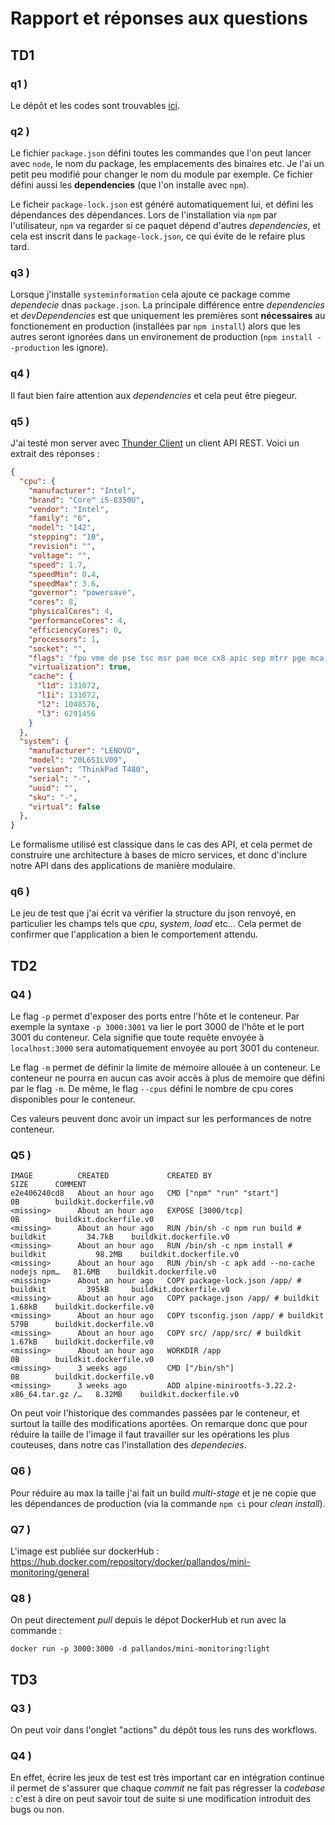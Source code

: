 # Rapport et réponses aux questions 

## TD1

### q1 ) 

Le dépôt et les codes sont trouvables [ici](https://github.com/Pallandos/mini-monitoring).

### q2 )

Le fichier `package.json` défini toutes les commandes que l'on peut lancer avec `node`, le nom du package, les emplacements des binaires etc. Je l'ai un petit peu modifié pour changer le nom du module par exemple. Ce fichier défini aussi les **dependencies** (que l'on installe avec `npm`). 

Le ficheir `package-lock.json` est généré automatiquement lui, et défini les dépendances des dépendances. Lors de l'installation via `npm` par l'utilisateur, `npm` va regarder si ce paquet dépend d'autres *dependencies*, et cela est inscrit dans le `package-lock.json`, ce qui évite de le refaire plus tard.

### q3 )

Lorsque j'installe `systeminformation` cela ajoute ce package comme *dependecie* dnas `package.json`. La principale différence entre *dependencies* et *devDependencies* est que uniquement les premières sont **nécessaires** au fonctionement en production (installées par `npm install`) alors que les autres seront ignorées dans un environement de production (`npm install --production` les ignore).

### q4 )

Il faut bien faire attention aux *dependencies* et cela peut être piegeur.

### q5 )

J'ai testé mon server avec [Thunder Client](https://docs.thunderclient.com/) un client API REST. Voici un extrait des réponses :

```json
{
  "cpu": {
    "manufacturer": "Intel",
    "brand": "Core™ i5-8350U",
    "vendor": "Intel",
    "family": "6",
    "model": "142",
    "stepping": "10",
    "revision": "",
    "voltage": "",
    "speed": 1.7,
    "speedMin": 0.4,
    "speedMax": 3.6,
    "governor": "powersave",
    "cores": 8,
    "physicalCores": 4,
    "performanceCores": 4,
    "efficiencyCores": 0,
    "processors": 1,
    "socket": "",
    "flags": "fpu vme de pse tsc msr pae mce cx8 apic sep mtrr pge mca cmov pat pse36 clflush dts acpi mmx fxsr sse sse2 ss ht tm pbe syscall nx pdpe1gb rdtscp lm constant_tsc art arch_perfmon pebs bts rep_good nopl xtopology nonstop_tsc cpuid aperfmperf pni pclmulqdq dtes64 monitor ds_cpl vmx smx est tm2 ssse3 sdbg fma cx16 xtpr pdcm pcid sse4_1 sse4_2 x2apic movbe popcnt tsc_deadline_timer aes xsave avx f16c rdrand lahf_lm abm 3dnowprefetch cpuid_fault epb pti ssbd ibrs ibpb stibp tpr_shadow flexpriority ept vpid ept_ad fsgsbase tsc_adjust sgx bmi1 avx2 smep bmi2 erms invpcid mpx rdseed adx smap clflushopt intel_pt xsaveopt xsavec xgetbv1 xsaves dtherm ida arat pln pts hwp hwp_notify hwp_act_window hwp_epp vnmi md_clear flush_l1d arch_capabilities",
    "virtualization": true,
    "cache": {
      "l1d": 131072,
      "l1i": 131072,
      "l2": 1048576,
      "l3": 6291456
    }
  },
  "system": {
    "manufacturer": "LENOVO",
    "model": "20L6S1LV09",
    "version": "ThinkPad T480",
    "serial": "-",
    "uuid": "",
    "sku": "-",
    "virtual": false
  },
}
```

Le formalisme utilisé est classique dans le cas des API, et cela permet de construire une architecture à bases de micro services, et donc d'inclure notre API dans des applications de manière modulaire. 

### q6 )

Le jeu de test que j'ai écrit va vérifier la structure du json renvoyé, en particulier les champs tels que *cpu*, *system*, *load* etc... Cela permet de confirmer que l'application a bien le comportement attendu. 

## TD2 

### Q4 )

Le flag `-p` permet d'exposer des ports entre l'hôte et le conteneur. Par exemple la syntaxe `-p 3000:3001` va lier le port 3000 de l'hôte et le port 3001 du conteneur. Cela signifie que toute requête envoyée à `localhost:3000` sera automatiquement envoyée au port 3001 du conteneur. 

Le flag `-m` permet de définir la limite de mémoire allouée à un conteneur. Le conteneur ne pourra en aucun cas avoir accès à plus de memoire que défini par le flag `-m`. De même, le flag `--cpus` défini le nombre de cpu cores disponibles pour le conteneur. 

Ces valeurs peuvent donc avoir un impact sur les performances de notre conteneur. 

### Q5 )

```
IMAGE          CREATED             CREATED BY                                      SIZE      COMMENT
e2e406240cd8   About an hour ago   CMD ["npm" "run" "start"]                       0B        buildkit.dockerfile.v0
<missing>      About an hour ago   EXPOSE [3000/tcp]                               0B        buildkit.dockerfile.v0
<missing>      About an hour ago   RUN /bin/sh -c npm run build # buildkit         34.7kB    buildkit.dockerfile.v0
<missing>      About an hour ago   RUN /bin/sh -c npm install # buildkit           98.2MB    buildkit.dockerfile.v0
<missing>      About an hour ago   RUN /bin/sh -c apk add --no-cache nodejs npm…   81.6MB    buildkit.dockerfile.v0
<missing>      About an hour ago   COPY package-lock.json /app/ # buildkit         395kB     buildkit.dockerfile.v0
<missing>      About an hour ago   COPY package.json /app/ # buildkit              1.68kB    buildkit.dockerfile.v0
<missing>      About an hour ago   COPY tsconfig.json /app/ # buildkit             579B      buildkit.dockerfile.v0
<missing>      About an hour ago   COPY src/ /app/src/ # buildkit                  1.67kB    buildkit.dockerfile.v0
<missing>      About an hour ago   WORKDIR /app                                    0B        buildkit.dockerfile.v0
<missing>      3 weeks ago         CMD ["/bin/sh"]                                 0B        buildkit.dockerfile.v0
<missing>      3 weeks ago         ADD alpine-minirootfs-3.22.2-x86_64.tar.gz /…   8.32MB    buildkit.dockerfile.v0
```

On peut voir l'historique des commandes passées par le conteneur, et surtout la taille des modifications aportées. On remarque donc que pour réduire la taille de l'image il faut travailler sur les opérations les plus couteuses, dans notre cas l'installation des *dependecies*. 

### Q6 )

Pour réduire au max la taille j'ai fait un build *multi-stage* et je ne copie que les dépendances de production (via la commande `npm ci` pour *clean install*).

### Q7 ) 

L'image est publiée sur dockerHub : https://hub.docker.com/repository/docker/pallandos/mini-monitoring/general

### Q8 ) 

On peut directement *pull* depuis le dépot DockerHub et run avec la commande :

    docker run -p 3000:3000 -d pallandos/mini-monitoring:light

## TD3

### Q3 )

On peut voir dans l'onglet "actions" du dépôt tous les runs des workflows. 

### Q4 )

En effet, écrire les jeux de test est très important car en intégration continue il permet de s'assurer que chaque *commit* ne fait pas régresser la *codebase* : c'est à dire on peut savoir tout de suite si une modification introduit des bugs ou non. 

